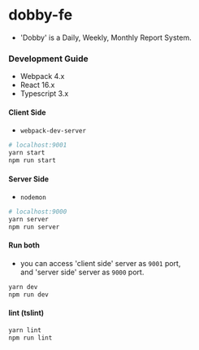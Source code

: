 # dobby-fe

- 'Dobby' is a Daily, Weekly, Monthly Report System.

### Development Guide

- Webpack 4.x
- React 16.x
- Typescript 3.x


#### Client Side

- `webpack-dev-server`

```bash
# localhost:9001
yarn start
npm run start
```

#### Server Side

- `nodemon`

```bash
# localhost:9000
yarn server
npm run server
```

#### Run both

- you can access 'client side' server as `9001` port,  
  and 'server side' server as `9000` port.

```bash
yarn dev
npm run dev
```

#### lint (tslint)

```bash
yarn lint
npm run lint
```
